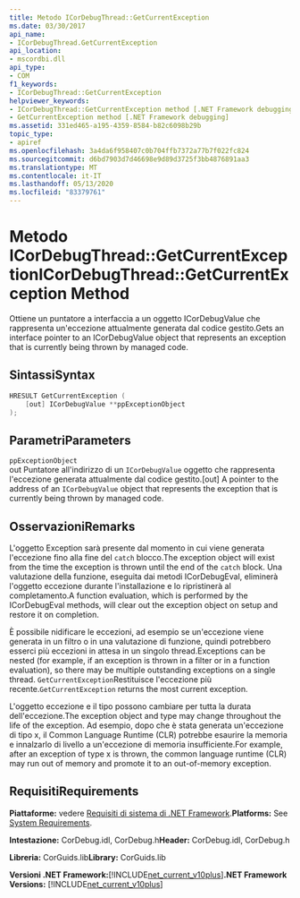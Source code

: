 ```yaml
---
title: Metodo ICorDebugThread::GetCurrentException
ms.date: 03/30/2017
api_name:
- ICorDebugThread.GetCurrentException
api_location:
- mscordbi.dll
api_type:
- COM
f1_keywords:
- ICorDebugThread::GetCurrentException
helpviewer_keywords:
- ICorDebugThread::GetCurrentException method [.NET Framework debugging]
- GetCurrentException method [.NET Framework debugging]
ms.assetid: 331ed465-a195-4359-8584-b82c6098b29b
topic_type:
- apiref
ms.openlocfilehash: 3a4da6f958407c0b704ffb7372a77b7f022fc824
ms.sourcegitcommit: d6bd7903d7d46698e9d89d3725f3bb4876891aa3
ms.translationtype: MT
ms.contentlocale: it-IT
ms.lasthandoff: 05/13/2020
ms.locfileid: "83379761"
---
```

# <a name="icordebugthreadgetcurrentexception-method"></a><span data-ttu-id="1e10e-102">Metodo ICorDebugThread::GetCurrentException</span><span class="sxs-lookup"><span data-stu-id="1e10e-102">ICorDebugThread::GetCurrentException Method</span></span>
<span data-ttu-id="1e10e-103">Ottiene un puntatore a interfaccia a un oggetto ICorDebugValue che rappresenta un'eccezione attualmente generata dal codice gestito.</span><span class="sxs-lookup"><span data-stu-id="1e10e-103">Gets an interface pointer to an ICorDebugValue object that represents an exception that is currently being thrown by managed code.</span></span>  
  
## <a name="syntax"></a><span data-ttu-id="1e10e-104">Sintassi</span><span class="sxs-lookup"><span data-stu-id="1e10e-104">Syntax</span></span>  
  
```cpp  
HRESULT GetCurrentException (  
    [out] ICorDebugValue **ppExceptionObject  
);  
```  
  
## <a name="parameters"></a><span data-ttu-id="1e10e-105">Parametri</span><span class="sxs-lookup"><span data-stu-id="1e10e-105">Parameters</span></span>  
 `ppExceptionObject`  
 <span data-ttu-id="1e10e-106">out Puntatore all'indirizzo di un `ICorDebugValue` oggetto che rappresenta l'eccezione generata attualmente dal codice gestito.</span><span class="sxs-lookup"><span data-stu-id="1e10e-106">[out] A pointer to the address of an `ICorDebugValue` object that represents the exception that is currently being thrown by managed code.</span></span>  
  
## <a name="remarks"></a><span data-ttu-id="1e10e-107">Osservazioni</span><span class="sxs-lookup"><span data-stu-id="1e10e-107">Remarks</span></span>  
 <span data-ttu-id="1e10e-108">L'oggetto Exception sarà presente dal momento in cui viene generata l'eccezione fino alla fine del `catch` blocco.</span><span class="sxs-lookup"><span data-stu-id="1e10e-108">The exception object will exist from the time the exception is thrown until the end of the `catch` block.</span></span> <span data-ttu-id="1e10e-109">Una valutazione della funzione, eseguita dai metodi ICorDebugEval, eliminerà l'oggetto eccezione durante l'installazione e lo ripristinerà al completamento.</span><span class="sxs-lookup"><span data-stu-id="1e10e-109">A function evaluation, which is performed by the ICorDebugEval methods, will clear out the exception object on setup and restore it on completion.</span></span>  
  
 <span data-ttu-id="1e10e-110">È possibile nidificare le eccezioni, ad esempio se un'eccezione viene generata in un filtro o in una valutazione di funzione, quindi potrebbero esserci più eccezioni in attesa in un singolo thread.</span><span class="sxs-lookup"><span data-stu-id="1e10e-110">Exceptions can be nested (for example, if an exception is thrown in a filter or in a function evaluation), so there may be multiple outstanding exceptions on a single thread.</span></span> <span data-ttu-id="1e10e-111">`GetCurrentException`Restituisce l'eccezione più recente.</span><span class="sxs-lookup"><span data-stu-id="1e10e-111">`GetCurrentException` returns the most current exception.</span></span>  
  
 <span data-ttu-id="1e10e-112">L'oggetto eccezione e il tipo possono cambiare per tutta la durata dell'eccezione.</span><span class="sxs-lookup"><span data-stu-id="1e10e-112">The exception object and type may change throughout the life of the exception.</span></span> <span data-ttu-id="1e10e-113">Ad esempio, dopo che è stata generata un'eccezione di tipo x, il Common Language Runtime (CLR) potrebbe esaurire la memoria e innalzarlo di livello a un'eccezione di memoria insufficiente.</span><span class="sxs-lookup"><span data-stu-id="1e10e-113">For example, after an exception of type x is thrown, the common language runtime (CLR) may run out of memory and promote it to an out-of-memory exception.</span></span>  
  
## <a name="requirements"></a><span data-ttu-id="1e10e-114">Requisiti</span><span class="sxs-lookup"><span data-stu-id="1e10e-114">Requirements</span></span>  
 <span data-ttu-id="1e10e-115">**Piattaforme:** vedere [Requisiti di sistema di .NET Framework](../../get-started/system-requirements.md).</span><span class="sxs-lookup"><span data-stu-id="1e10e-115">**Platforms:** See [System Requirements](../../get-started/system-requirements.md).</span></span>  
  
 <span data-ttu-id="1e10e-116">**Intestazione:** CorDebug.idl, CorDebug.h</span><span class="sxs-lookup"><span data-stu-id="1e10e-116">**Header:** CorDebug.idl, CorDebug.h</span></span>  
  
 <span data-ttu-id="1e10e-117">**Libreria:** CorGuids.lib</span><span class="sxs-lookup"><span data-stu-id="1e10e-117">**Library:** CorGuids.lib</span></span>  
  
 <span data-ttu-id="1e10e-118">**Versioni .NET Framework:**[!INCLUDE[net_current_v10plus](../../../../includes/net-current-v10plus-md.md)]</span><span class="sxs-lookup"><span data-stu-id="1e10e-118">**.NET Framework Versions:** [!INCLUDE[net_current_v10plus](../../../../includes/net-current-v10plus-md.md)]</span></span>
